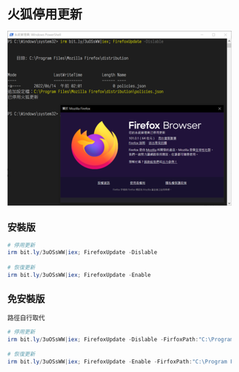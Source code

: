 # 火狐停用更新
![](img/Cover.png)


## 安裝版
```ps1
# 停用更新
irm bit.ly/3uOSsWW|iex; FirefoxUpdate -Dislable

# 恢復更新
irm bit.ly/3uOSsWW|iex; FirefoxUpdate -Enable
```

## 免安裝版
路徑自行取代

```ps1
# 停用更新
irm bit.ly/3uOSsWW|iex; FirefoxUpdate -Dislable -FirfoxPath:"C:\Program Files\Mozilla Firefox"

# 恢復更新
irm bit.ly/3uOSsWW|iex; FirefoxUpdate -Enable -FirfoxPath:"C:\Program Files\Mozilla Firefox"
```